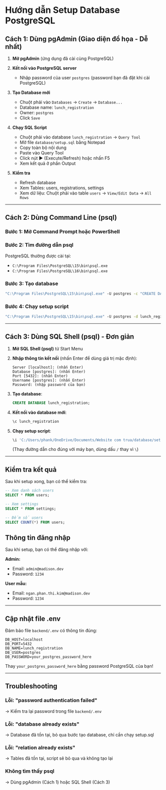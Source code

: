 # Hướng dẫn Setup Database PostgreSQL

## Cách 1: Dùng pgAdmin (Giao diện đồ họa - Dễ nhất)

1. **Mở pgAdmin** (ứng dụng đã cài cùng PostgreSQL)

2. **Kết nối vào PostgreSQL server**
   - Nhập password của user `postgres` (password bạn đã đặt khi cài PostgreSQL)

3. **Tạo Database mới**
   - Chuột phải vào `Databases` → `Create` → `Database...`
   - Database name: `lunch_registration`
   - Owner: `postgres`
   - Click `Save`

4. **Chạy SQL Script**
   - Chuột phải vào database `lunch_registration` → `Query Tool`
   - Mở file `database/setup.sql` bằng Notepad
   - Copy toàn bộ nội dung
   - Paste vào Query Tool
   - Click nút ▶️ (Execute/Refresh) hoặc nhấn F5
   - Xem kết quả ở phần Output

5. **Kiểm tra**
   - Refresh database
   - Xem Tables: users, registrations, settings
   - Xem dữ liệu: Chuột phải vào table `users` → `View/Edit Data` → `All Rows`

---

## Cách 2: Dùng Command Line (psql)

### Bước 1: Mở Command Prompt hoặc PowerShell

### Bước 2: Tìm đường dẫn psql
PostgreSQL thường được cài tại:
- `C:\Program Files\PostgreSQL\15\bin\psql.exe`
- `C:\Program Files\PostgreSQL\16\bin\psql.exe`

### Bước 3: Tạo database
```cmd
"C:\Program Files\PostgreSQL\15\bin\psql.exe" -U postgres -c "CREATE DATABASE lunch_registration;"
```

### Bước 4: Chạy setup script
```cmd
"C:\Program Files\PostgreSQL\15\bin\psql.exe" -U postgres -d lunch_registration -f database/setup.sql
```

---

## Cách 3: Dùng SQL Shell (psql) - Đơn giản

1. **Mở SQL Shell (psql)** từ Start Menu

2. **Nhập thông tin kết nối** (nhấn Enter để dùng giá trị mặc định):
   ```
   Server [localhost]: (nhấn Enter)
   Database [postgres]: (nhấn Enter)
   Port [5432]: (nhấn Enter)
   Username [postgres]: (nhấn Enter)
   Password: (nhập password của bạn)
   ```

3. **Tạo database**:
   ```sql
   CREATE DATABASE lunch_registration;
   ```

4. **Kết nối vào database mới**:
   ```sql
   \c lunch_registration
   ```

5. **Chạy setup script**:
   ```sql
   \i 'C:/Users/phank/OneDrive/Documents/Website com trua/database/setup.sql'
   ```
   (Thay đường dẫn cho đúng với máy bạn, dùng dấu `/` thay vì `\`)

---

## Kiểm tra kết quả

Sau khi setup xong, bạn có thể kiểm tra:

```sql
-- Xem danh sách users
SELECT * FROM users;

-- Xem settings
SELECT * FROM settings;

-- Đếm số users
SELECT COUNT(*) FROM users;
```

## Thông tin đăng nhập

Sau khi setup, bạn có thể đăng nhập với:

**Admin:**
- Email: `admin@madison.dev`
- Password: `1234`

**User mẫu:**
- Email: `ngan.phan.thi.kim@madison.dev`
- Password: `1234`

---

## Cập nhật file .env

Đảm bảo file `backend/.env` có thông tin đúng:

```env
DB_HOST=localhost
DB_PORT=5432
DB_NAME=lunch_registration
DB_USER=postgres
DB_PASSWORD=your_postgres_password_here
```

Thay `your_postgres_password_here` bằng password PostgreSQL của bạn!

---

## Troubleshooting

### Lỗi: "password authentication failed"
→ Kiểm tra lại password trong file `backend/.env`

### Lỗi: "database already exists"
→ Database đã tồn tại, bỏ qua bước tạo database, chỉ cần chạy setup.sql

### Lỗi: "relation already exists"
→ Tables đã tồn tại, script sẽ bỏ qua và không tạo lại

### Không tìm thấy psql
→ Dùng pgAdmin (Cách 1) hoặc SQL Shell (Cách 3)
